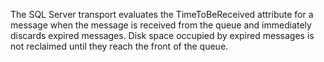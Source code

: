 The SQL Server transport evaluates the TimeToBeReceived attribute for a message when the message is received from the queue and immediately discards expired messages. Disk space occupied by expired messages is not reclaimed until they reach the front of the queue.
